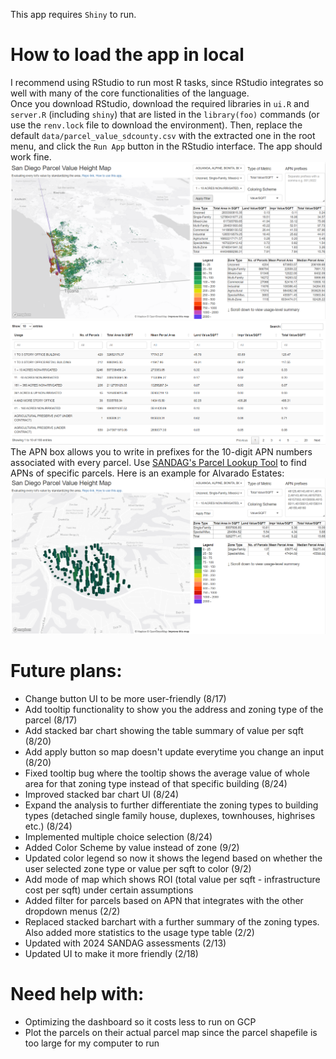 This app requires `Shiny` to run.  

# How to load the app in local
I recommend using RStudio to run most R tasks, since RStudio integrates so well with many of the core functionalities of the language.  
Once you download RStudio, download the required libraries in `ui.R` and `server.R` (including `shiny`) that are listed in the `library(foo)` commands (or use the `renv.lock` file to download the environment). Then, replace the default `data/parcel_value_sdcounty.csv` with the extracted one in the root menu, and click the `Run App` button in the RStudio interface. The app should work fine.  
![](https://raw.githubusercontent.com/bmhking/Parcel_value_app/main/example.png)
![](https://raw.githubusercontent.com/bmhking/Parcel_value_app/main/example2.png)
The APN box allows you to write in prefixes for the 10-digit APN numbers associated with every parcel. Use [SANDAG's Parcel Lookup Tool](https://sdgis.sandag.org/) to find APNs of specific parcels. Here is an example for Alvarado Estates:
![](https://raw.githubusercontent.com/bmhking/Parcel_value_app/main/example_alvaradoestates.png)

# Future plans:
- Change button UI to be more user-friendly (8/17)
- Add tooltip functionality to show you the address and zoning type of the parcel (8/17)
- Add stacked bar chart showing the table summary of value per sqft (8/20)
- Add apply button so map doesn't update everytime you change an input (8/20)
- Fixed tooltip bug where the tooltip shows the average value of whole area for that zoning type instead of that specific building (8/24)
- Improved stacked bar chart UI (8/24)
- Expand the analysis to further differentiate the zoning types to building types (detached single family house, duplexes, townhouses, highrises etc.) (8/24)
- Implemented multiple choice selection (8/24)
- Added Color Scheme by value instead of zone (9/2)
- Updated color legend so now it shows the legend based on whether the user selected zone type or value per sqft to color (9/2)
- Add mode of map which shows ROI (total value per sqft - infrastructure cost per sqft) under certain assumptions
- Added filter for parcels based on APN that integrates with the other dropdown menus (2/2)
- Replaced stacked barchart with a further summary of the zoning types. Also added more statistics to the usage type table (2/2)
- Updated with 2024 SANDAG assessments (2/13)
- Updated UI to make it more friendly (2/18)

# Need help with:
- Optimizing the dashboard so it costs less to run on GCP
- Plot the parcels on their actual parcel map since the parcel shapefile is too large for my computer to run
